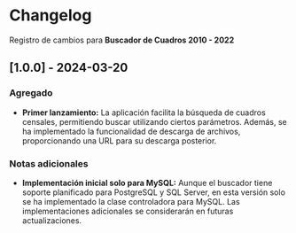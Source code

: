 # Changelog

Registro de cambios para **Buscador de Cuadros 2010 - 2022**

## [1.0.0] - 2024-03-20

### Agregado
- **Primer lanzamiento:** La aplicación facilita la búsqueda de cuadros censales, permitiendo buscar utilizando ciertos parámetros. Además, se ha implementado la funcionalidad de descarga de archivos, proporcionando una URL para su descarga posterior.

### Notas adicionales
- **Implementación inicial solo para MySQL:** Aunque el buscador tiene soporte planificado para PostgreSQL y SQL Server, en esta versión solo se ha implementado la clase controladora para MySQL. Las implementaciones adicionales se considerarán en futuras actualizaciones.
